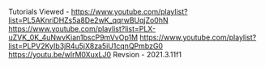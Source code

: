 Tutorials Viewed - 
	https://www.youtube.com/playlist?list=PL5AKnriDHZs5a8De2wK_qqrwBUqjZo0hN
	https://www.youtube.com/playlist?list=PLX-uZVK_0K_4uNwvKian1bscP9mVvOp1M
	https://www.youtube.com/playlist?list=PLPV2KyIb3jR4u5jX8za5iU1cqnQPmbzG0
	https://youtu.be/wIrM0XuxLJ0
Revsion - 2021.3.11f1